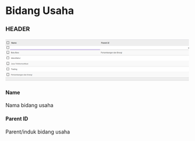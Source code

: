 # Bidang Usaha

### <a name="bagian-header">HEADER</a>

![](../../../../img/bidang-usaha/tree.png)

#### <a name="field-name">Name</a>

Nama bidang usaha

#### <a name="field-parent-id">Parent ID</a>

Parent/induk bidang usaha

